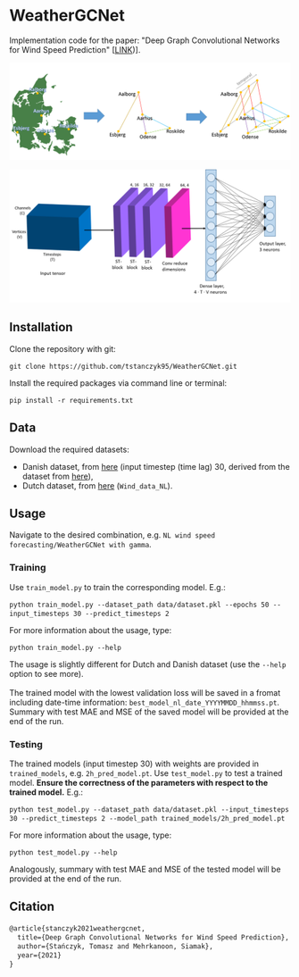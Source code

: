 # WeatherGCNet

Implementation code for the paper: "Deep Graph Convolutional Networks for Wind Speed Prediction" [[LINK](https://www.esann.org/sites/default/files/proceedings/2021/ES2021-25.pdf))].

<p align="center"><img src="readme_images/data_processing.png" width="600"\></p>
<p align="center"><img src="readme_images/proposed_model.png" width="600"\></p>

## Installation
Clone the repository with git:
```
git clone https://github.com/tstanczyk95/WeatherGCNet.git
```
Install the required packages via command line or terminal:
```
pip install -r requirements.txt
```

## Data
Download the required datasets:
*   Danish dataset, from [here](https://drive.google.com/drive/folders/1dqtmmfyKg5X2aCa2W8pBvPCrxE7Tc974?usp=sharing) (input timestep (time lag) 30, derived from the dataset from [here](https://sites.google.com/view/siamak-mehrkanoon/code-data)),
*   Dutch dataset, from [here](https://github.com/HansBambel/multidim_conv) (`Wind_data_NL`).

## Usage
Navigate to the desired combination, e.g. `NL wind speed forecasting/WeatherGCNet with gamma`. 
### Training
Use `train_model.py` to train the corresponding model. E.g.:
```
python train_model.py --dataset_path data/dataset.pkl --epochs 50 --input_timesteps 30 --predict_timesteps 2
```
For more information about the usage, type:
```
python train_model.py --help
```
The usage is slightly different for Dutch and Danish dataset (use the `--help` option to see more).<br/><br/>
The trained model with the lowest validation loss will be saved in a fromat including date-time information: `best_model_nl_date_YYYYMMDD_hhmmss.pt`.
Summary with test MAE and MSE of the saved model will be provided at the end of the run.
### Testing
The trained models (input timestep 30) with weights are provided in `trained_models`, e.g. `2h_pred_model.pt`. Use `test_model.py` to test a trained model. **Ensure the correctness of the parameters with respect to the trained model.** E.g.:
```
python test_model.py --dataset_path data/dataset.pkl --input_timesteps 30 --predict_timesteps 2 --model_path trained_models/2h_pred_model.pt
```
For more information about the usage, type:
```
python test_model.py --help
```
Analogously, summary with test MAE and MSE of the tested model will be provided at the end of the run.

## Citation
```
@article{stanczyk2021weathergcnet,
  title={Deep Graph Convolutional Networks for Wind Speed Prediction},
  author={Stańczyk, Tomasz and Mehrkanoon, Siamak},
  year={2021}
}
